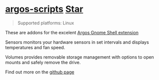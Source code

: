 # [argos-scripts](https://github.com/OzymandiasTheGreat/argos-scripts) <a class="github-button" href="https://github.com/OzymandiasTheGreat/argos-scripts" data-icon="octicon-star" data-size="large" data-show-count="true" aria-label="Star OzymandiasTheGreat/argos-scripts on GitHub">Star</a>

<div class="gallery"></div>

> Supported platforms: <span class="platform">Linux</span>

These are addons for the excelent [Argos Gnome Shell extension](https://extensions.gnome.org/extension/1176/argos/)

Sensors monitors your hardware sensors in set intervals and displays temperatures and fan speed.

Volumes provides removable storage management with options to open mounts and safely remove the drive.


<div class="more">

Find out more on the [github page](https://github.com/OzymandiasTheGreat/argos-scripts)

</div>
